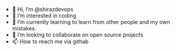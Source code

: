 - 👋 Hi, I’m @shirazdevops
- 👀 I’m interested in coding
- 🌱 I’m currently learning to learn from other people and my own mistakes.
- 💞️ I’m looking to collaborate on open source projects
- 📫 How to reach me via githab

<!---
shirazdevops/shirazdevops is a ✨ special ✨ repository because its `README.md` (this file) appears on your GitHub profile.
You can click the Preview link to take a look at your changes.
--->
